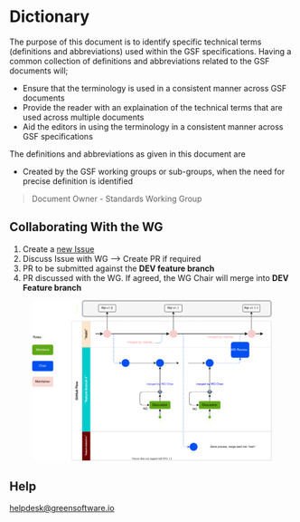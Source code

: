 # Dictionary

The purpose of this document is to identify specific technical terms (definitions and abbreviations) used within the GSF specifications. Having a common collection of definitions and abbreviations related to the GSF documents will;

- Ensure that the terminology is used in a consistent manner across GSF documents
- Provide the reader with an explaination of the technical terms that are used across multiple documents
- Aid the editors in using the terminology in a consistent manner across GSF specifications

The definitions and abbreviations as given in this document are
- Created by the GSF working groups or sub-groups, when the need for precise definition is identified
> Document Owner - Standards Working Group

## Collaborating With the WG

1. Create a [new Issue](https://github.com/Green-Software-Foundation/Dictionary/issues/new)
2. Discuss Issue with WG --> Create PR if required
3. PR to be submitted against the **DEV feature branch**
4. PR discussed with the WG. If agreed, the WG Chair will merge into **DEV Feature branch**
 
<figure>
	<img src="images/single-trunk-branch.svg" alt="GSF Single-Trunk Based Branch Flow">
	<figcaption></figcaption>
</figure>

## Help
helpdesk@greensoftware.io
